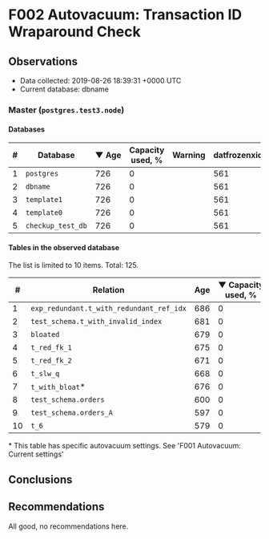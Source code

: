 # F002 Autovacuum: Transaction ID Wraparound Check #

## Observations ##
- Data collected: 2019-08-26 18:39:31 +0000 UTC
- Current database: dbname




### Master (`postgres.test3.node`) ###


#### Databases ####


| \# | Database | &#9660;&nbsp;Age | Capacity used, % | Warning | datfrozenxid |
|--|--------|-----|------------------|---------|--------------|
| 1 |`postgres`|726 |0 |  |561 |
| 2 |`dbname`|726 |0 |  |561 |
| 3 |`template1`|726 |0 |  |561 |
| 4 |`template0`|726 |0 |  |561 |
| 5 |`checkup_test_db`|726 |0 |  |561 |


#### Tables in the observed database ####
The list is limited to 10 items. Total: 125.

| \# | Relation | Age | &#9660;&nbsp;Capacity used, % | Warning |rel_relfrozenxid | toast_relfrozenxid |
|---|-------|-----|------------------|---------|-----------------|--------------------|
| 1 |`exp_redundant.t_with_redundant_ref_idx` |686 |0 |  |601 |0 |
| 2 |`test_schema.t_with_invalid_index` |681 |0 |  |606 |0 |
| 3 |`bloated` |679 |0 |  |608 |0 |
| 4 |`t_red_fk_1` |675 |0 |  |612 |0 |
| 5 |`t_red_fk_2` |671 |0 |  |616 |0 |
| 6 |`t_slw_q` |668 |0 |  |619 |0 |
| 7 |`t_with_bloat`\* |676 |0 |  |611 |0 |
| 8 |`test_schema.orders` |600 |0 |  |687 |0 |
| 9 |`test_schema.orders_A` |597 |0 |  |690 |0 |
| 10 |`t_6` |579 |0 |  |708 |0 |


\* This table has specific autovacuum settings. See 'F001 Autovacuum: Current settings'


## Conclusions ##
 


## Recommendations ##
  All good, no recommendations here.
 

